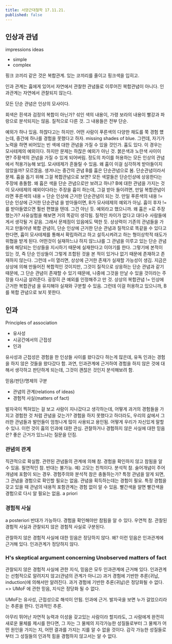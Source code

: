 ```yaml
---
title: 서양근대철학 17.11.21.
published: false
---
```


## 인상과 관념
impressions
ideas
- simple
- complex

핑크 코끼리 같은 것은 복합관계. 있는 코끼리를 줄이고 핑크색을 입히고.

인과 관계는 흄에게 있어서 자연에서 관찰한 관념들로 이루어진 복합관념이 아니다. 인과관계는 자연에서 관찰되지 않는다.

모든 단순 관념은 인상의 모사이다.

회색은 흰색과 검정의 복합이 아닌가? 섞인 색의 내용이, 가령 보라의 내용이 빨강과 파랑으로 분석되지는 않음. 질적으로 다른 것. 그 내용들은 전부 단순.

예외가 하나 있음. 하찮다고는 하지만. 어떤 사람이 푸른색의 다양한 채도를 쭉 경험 헀는데, 중간에 하나를 경험을 못했다고 하자. missing shades of blue. 그런데, 자기가 노력을 하면 비어있는 빈 색에 대한 관념을 가질 수 있을 것인가. 흄도 있다. 이 경우는 모사테제의 예외이다.
하지만 문제는 하찮은 예외가 아닌 것. 붉은색과 노란색 사이이면? 주황색의 관념을 가질 수 있게 되어버림. 정도의 차이를 허용하는 모든 인상의 관념에서 적용가능해 보임. 모사테제가 흔들릴 수 있음.
왜 흄이 이걸 심각하게 받아들이지 않았을까? 모르겠음.
생겨나는 중간의 관념 B를 흄은 단순관념으로 봄. 단순관념이라서 문제. 흄을 돕기 위해 그걸 복합관념으로 보면? 모든 색깔들은 단순인상에 상응한다는 주장에 충돌함.
왜 흄은 색을 단순 관념으로만 보려고 하나? B에 대한 관념을 가지는 것이 모사테제의 예외이다라는 주장을 흄이 하는데, 그걸 받아 들이려면, 만일 복합관념이라면 푸른색의 내용 = 단순 인상에 근거한 단순관념이 되는 것. 만일 푸른색의 내용 != 단순 인상에 근거한 단순관념 을 받아들이면, B가 모사테제의 예외가 아님. 흄이 후자 !=를 받아들였으면 훨씬 편했을 텐데. 그건 아닌 듯. 예외라고 했으니까.
왜 흄은 =로 주장했는가? 사유실험을 해보면 거의 똑같이 생각됨. 질적인 차이가 없다고 대다수 사람들에게서 생각될 거 같음. 그래서 문제점이 있음에도 택한 듯.
상상력이 기존의 관념들을 가지고 만들어낸 복합 관념이, 단순 인상에 근거한 단순 관념과 질적으로 똑같을 수 있다고 한다면, 흄이 모사테제를 통해서 확립하려고 하고 설득시켜려고 하는 형이상학적 태도가 위협을 받게 된다. 어떤것이 실재하느냐 하지 않느냐를 그 관념을 이루고 있는 단순 관념들에 해당되는 인상들을 지시하기 때문에 실재한다고 이야기를 한다. 그렇기에 본적이 있는 것, 즉 단순 인상들이 그렇게 조합된 것을 본 적이 있거나 없기 때문에 존재하고 존재하지 않는다. 그런데 =이 열리면, 상상에 근거한 존재가 실재할 가능성이 생김. 지금은 상상에 의해 만들어진 복합적인 것이지만, 그것이 질적으로 상응하는 단순 관념과 같기 때문에, 그 단순 관념이 존재할 수 있기 때문에, 나중에 그것을 만날 수 있을 것이라는 주장을 다시금 살려준다. 굉장히 큰 예외를 인정해주고 만 것.
상상의 복합관념 != 인상에 근거한 복합관념 을 유지해야 실재와 구분할 수 있음. 그런데 이걸 허용하고 있으니까, B를 복합 관념으로 보지 못한다.

## 인과
Principles of association
- 유사성
- 시공간에서의 근접성
- 인과

유사성과 근접성은 경험을 한 인상들 사이를 왔다갔다 하는게 많은데, 유독 인과는 경험을 하지 않은 것들을 왔다갔다 함.
과연, 인과관계에 근거하여 경험을 하지 않은 것에 대해서 생각하고 판단하게 되는데, 그것이 괜찮은 것인지 분석해보려 함.

믿음/판단/명제의 구분
- 관념의 관계(relations of ideas)
- 경험적 사실(matters of fact)

발자국이 찍혀있는 걸 보고 사람이 지나갔다고 생각하는데, 어떻게 과거의 경험들을 가지고 경험한 것 처럼 관념을 갖는가? 경험을 하지 못했다고 하더라도, 우리의 삶에서 그러한 관념들과 발언들이 엄청나게 많이 사용되고 용인됨. 어떻게 우리가 자신있게 말할 수 있나. 이런 것이 흄의 인과에 대한 관심.
관찰하거나 경험하지 않은 사실에 대한 믿음은? 좋은 근거가 있느냐는 질문을 던짐.

### 관념의 관계
직관적으로 확실함.
관련된 관념들의 관계에 의해 참.
경험을 확인하지 않고 참됨을 알 수 있음.
필연적인 참. 반대는 불가능.
예) 고모는 친척이다. 분석적 참. 술어개념이 주어개념에 포함이 되는 경우.
경험주의와 분석적 참은 충돌하는가? 특정 관념을 알게 되면, 그 관념을 경험으로 확인할 필요는 없음. 관념을 획득하는데는 경험이 필요. 특정 경험을 갖고 있을 때 관념의 내용적 포함관계는 경험 없이 알 수 있음. 빨간색을 알면 빨간색을 경험으로 다시 알 필요는 없음.
a priori

### 경험적 사실
a posteriori
반대가 가능하다.
경험을 확인해야만 참됨을 알 수 있다.
우연척 참.
관찰된 경험적 사실과 관찰되지 않은 경험적 사실로 구분된다.

관찰하지 않은 경험적 사실에 대한 믿음은 정당하지 않다.
왜? 이런 믿음은 인과관계에 근거해 있다. 인과관계가 정당하지 않다.

### H's skeptical argument concerning Unobserved matters of fact
관찰되지 않은 경험적 사실에 관한 지식, 믿음은 모두 인과관계에 근거해 있다.
인과관계는 선험적으로 알려지지 않고(관념의 관계가 아니고) 과거 경험에 기반한 추론(귀납, induction)에 의해서만 알려진다.
과거 경험에 기반한 추론(귀납)은 정당화될 수 없다.
=>
UMoF 에 관한 믿음, 지식은 정당화 될 수 없다.

UMoF는 유사성, 근접성으로 해석이 안됨. 인과에 근거.
발자국을 보면 누가 걸었으리라는 추론을 한다. 인과적인 추론.

아무리 뛰어난 자연적 능력과 이성을 갖고있는 사람이라 할지라도, 그 사람에게 완전히 새로운 물체를 제시를 한다면, 그 자는 그 물체의 지각가능한 성질들로부터 그 물체가 어떤 원인을 가지는 지, 어떤 결과를 가지는 지를 알 수 없을 것이다.
감각 가능한 성질들로부터 그 성질들의 인과적 힘을 경험하지 않고서는 알 수 없다.
